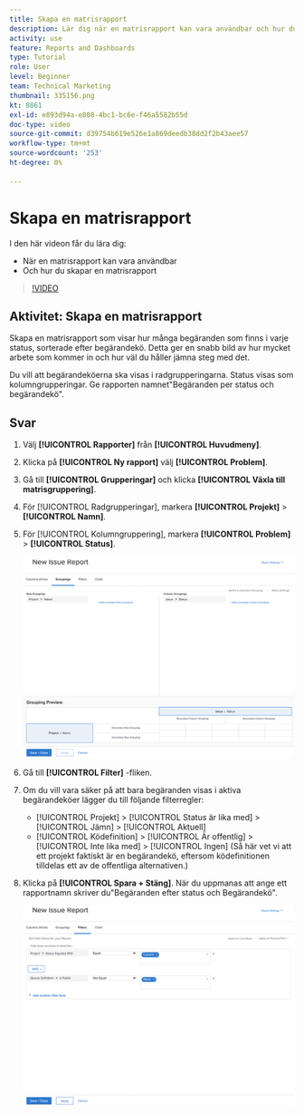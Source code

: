 ```yaml
---
title: Skapa en matrisrapport
description: Lär dig när en matrisrapport kan vara användbar och hur du skapar en matrisrapport i Workfront.
activity: use
feature: Reports and Dashboards
type: Tutorial
role: User
level: Beginner
team: Technical Marketing
thumbnail: 335156.png
kt: 8861
exl-id: e893d94a-e808-4bc1-bc6e-f46a5582b55d
doc-type: video
source-git-commit: d39754b619e526e1a869deedb38dd2f2b43aee57
workflow-type: tm+mt
source-wordcount: '253'
ht-degree: 0%

---
```


# Skapa en matrisrapport

I den här videon får du lära dig:

* När en matrisrapport kan vara användbar
* Och hur du skapar en matrisrapport

>[!VIDEO](https://video.tv.adobe.com/v/335156/?quality=12)

## Aktivitet: Skapa en matrisrapport

Skapa en matrisrapport som visar hur många begäranden som finns i varje status, sorterade efter begärandekö. Detta ger en snabb bild av hur mycket arbete som kommer in och hur väl du håller jämna steg med det.

Du vill att begärandeköerna ska visas i radgrupperingarna. Status visas som kolumngrupperingar. Ge rapporten namnet&quot;Begäranden per status och begärandekö&quot;.

## Svar

1. Välj **[!UICONTROL Rapporter]** från **[!UICONTROL Huvudmeny]**.
1. Klicka på **[!UICONTROL Ny rapport]** välj **[!UICONTROL Problem]**.
1. Gå till **[!UICONTROL Grupperingar]** och klicka **[!UICONTROL Växla till matrisgruppering]**.
1. För [!UICONTROL Radgrupperingar], markera **[!UICONTROL Projekt]** > **[!UICONTROL Namn]**.
1. För [!UICONTROL Kolumngruppering], markera **[!UICONTROL Problem]** > **[!UICONTROL Status]**.

   ![En bild av skärmen för att skapa en ny gruppering av problemrapporter](assets/matrix-report-groupings.png)

1. Gå till **[!UICONTROL Filter]** -fliken.
1. Om du vill vara säker på att bara begäranden visas i aktiva begärandeköer lägger du till följande filterregler:

   * [!UICONTROL Projekt] > [!UICONTROL Status är lika med] > [!UICONTROL Jämn] > [!UICONTROL Aktuell]
   * [!UICONTROL Ködefinition] > [!UICONTROL Är offentlig] > [!UICONTROL Inte lika med] > [!UICONTROL Ingen] (Så här vet vi att ett projekt faktiskt är en begärandekö, eftersom ködefinitionen tilldelas ett av de offentliga alternativen.)

1. Klicka på **[!UICONTROL Spara + Stäng]**. När du uppmanas att ange ett rapportnamn skriver du&quot;Begäranden efter status och Begärandekö&quot;.

   ![En bild av skärmen för att skapa ett nytt rapportfilter](assets/matrix-report-filters.png)
